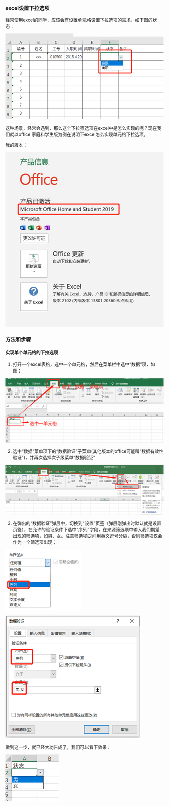 ### excel设置下拉选项

经常使用excel的同学，应该会有设置单元格设置下拉选项的需求，如下图的状态：

![带有下拉筛选项的excel](../public/images/i5.png "带有下拉筛选项的excel")

这种场景，经常会遇到，那么这个下拉筛选项在excel中是怎么实现的呢？现在我们就以office 家庭和学生版为例在说明下excel怎么实现单元格下拉选项。

我的版本：

![office版本](../public/images/i9.png "我的office版本")

### 方法和步骤

#### 实现单个单元格的下拉选项

1. 打开一个excel表格，选中一个单元格，然后在菜单栏中选中“数据”项，如图：

![打开一个excel表格，选中一个单元格，然后在菜单栏中选中“数据”项](../public/images/i10.png "打开一个excel表格，选中一个单元格，然后在菜单栏中选中“数据”项")

2. 选中“数据”菜单项下的“数据验证”子菜单(其他版本的office可能叫“数据有效性验证”)，并再次选择次子级菜单“数据验证”

![选中“数据”菜单项下的“数据验证”子菜单(其他版本的office可能叫“数据有效性验证”) ](../public/images/i11.png "选中“数据”菜单项下的“数据验证”子菜单(其他版本的office可能叫“数据有效性验证”) ")

3. 在弹出的“数据验证”弹层中，切换到“设置”页签（弹层刚弹出时默认就是设置页签），在允许的验证条件下选中“序列”字段，在来源筛选项中输入我们期望出现的筛选项，如男、女。注意筛选项之间用英文逗号分隔，否则筛选项仅会作为一个筛选项出现；

![在弹出的“数据验证”弹层中，切换到“设置”页签（弹层刚弹出时默认就是设置页签），在允许的验证条件下选中“序列”字段](../public/images/i12.png "在弹出的“数据验证”弹层中，切换到“设置”页签（弹层刚弹出时默认就是设置页签），在允许的验证条件下选中“序列”字段")

![在来源筛选项中输入我们期望出现的筛选项，如男、女。注意筛选项之间用英文逗号分隔，否则筛选项仅会作为一个筛选项出现](../public/images/i13.png "在来源筛选项中输入我们期望出现的筛选项，如男、女。注意筛选项之间用英文逗号分隔，否则筛选项仅会作为一个筛选项出现")

做到这一步，就已经大功告成了，我们可以看下效果：

![单个单元格设置下拉选项](../public/images/i14.png "单个单元格设置下拉选项")
